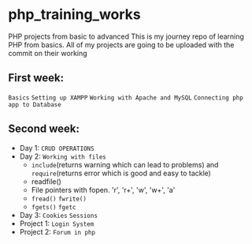 # php_training_works
PHP projects from basic to advanced
This is my journey repo of learning PHP from basics.
All of my projects are going to be uploaded with the commit on their working

## First week:
  `Basics`  `Setting up XAMPP`  `Working with Apache and MySQL`   `Connecting php app to Database`
## Second week:
  - Day 1: `CRUD OPERATIONS`
  - Day 2: `Working with files`
    - `include`(returns warning which can lead to problems) and `require`(returns error which is good and easy to tackle)
    - readfile()
    - File pointers with fopen. 'r', 'r+', 'w', 'w+', 'a'
    - `fread()` `fwrite()`
    - `fgets()` `fgetc`
  -  Day 3: `Cookies` `Sessions`
  - Project 1: `Login System`
  - Project 2: `Forum in php`

